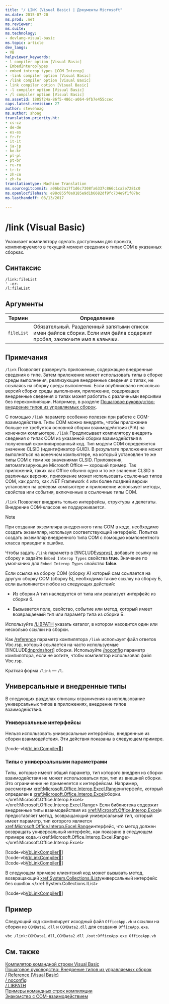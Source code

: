 ```yaml
---
title: "/ LINK (Visual Basic) | Документы Microsoft"
ms.date: 2015-07-20
ms.prod: .net
ms.reviewer: 
ms.suite: 
ms.technology:
- devlang-visual-basic
ms.topic: article
dev_langs:
- VB
helpviewer_keywords:
- l compiler option [Visual Basic]
- EmbedInteropTypes
- embed interop types [COM Interop]
- -link compiler option [Visual Basic]
- /link compiler option [Visual Basic]
- link compiler option [Visual Basic]
- -l compiler option [Visual Basic]
- /l compiler option [Visual Basic]
ms.assetid: 1885f24a-86f5-486c-a064-9fb7e455ccec
caps.latest.revision: 27
author: stevehoag
ms.author: shoag
translation.priority.ht:
- cs-cz
- de-de
- es-es
- fr-fr
- it-it
- ja-jp
- ko-kr
- pl-pl
- pt-br
- ru-ru
- tr-tr
- zh-cn
- zh-tw
translationtype: Machine Translation
ms.sourcegitcommit: a06bd2a17f1d6c7308fa6337c866c1ca2e7281c0
ms.openlocfilehash: e98c855f0a0185e9d1b6682df9fc734e9f1f07bc
ms.lasthandoff: 03/13/2017

---
```

# <a name="link-visual-basic"></a>/link (Visual Basic)
Указывает компилятору сделать доступными для проекта, компилируемого в текущий момент сведения о типах COM в указанных сборках.  
  
## <a name="syntax"></a>Синтаксис  
  
```  
/link:fileList  
' -or-  
/l:fileList  
```  
  
## <a name="arguments"></a>Аргументы  
  
|Термин|Определение|  
|---|---|  
|`fileList`|Обязательный. Разделенный запятыми список имен файлов сборки. Если имя файла содержит пробел, заключите имя в кавычки.|  
  
## <a name="remarks"></a>Примечания  
 `/link` Позволяет развернуть приложение, содержащее внедренные сведения о типе. Затем приложение может использовать типы в сборке среды выполнения, реализующие внедренные сведения о типах, не ссылаясь на сборку среды выполнения. Если опубликовано несколько версий сборки среды выполнения, приложение, содержащее внедренные сведения о типах может работать с различными версиями без перекомпиляции. Например, в разделе [Пошаговое руководство: внедрение типов из управляемых сборок](http://msdn.microsoft.com/library/b28ec92c-1867-4847-95c0-61adfe095e21).  
  
 С помощью `/link` параметр особенно полезен при работе с COM-взаимодействия. Типы COM можно внедрять, чтобы приложение больше не требуется основной сборки взаимодействия (PIA) на конечном компьютере. `/link` Предписывает компилятору внедрить сведения о типах COM из указанной сборки взаимодействия в полученный скомпилированный код. Тип модели COM определяется значение CLSID (идентификатор GUID). В результате приложение может выполняться на конечном компьютере, на который установлен те же типы COM с теми же значениями CLSID. Приложения, автоматизирующие Microsoft Office — хороший пример. Так приложений, таких как Office обычно одно и то же значение CLSID в различных версиях, приложение может использовать ссылочных типов COM, как долго, как .NET Framework 4 или более поздней версии установлен на целевом компьютере и приложение использует методы, свойства или события, включенные в ссылочные типы COM.  
  
 `/link` Позволяет внедрять только интерфейсы, структуры и делегаты. Внедрение COM-классов не поддерживается.  
  
> [!NOTE]
>  При создании экземпляра внедренного типа COM в коде, необходимо создать экземпляр, используя соответствующий интерфейс. Попытка создать экземпляр внедренного типа COM с помощью компонентного класса приводит к ошибке.  
  
 Чтобы задать `/link` параметр в [!INCLUDE[vsprvs](../../../csharp/includes/vsprvs_md.md)], добавьте ссылку на сборку и задайте `Embed Interop Types` свойства **true**. Значение по умолчанию для `Embed Interop Types` свойство **false**.  
  
 Если ссылка на сборку COM (сборку A) который сам ссылается на другую сборку COM (сборку Б), необходимо также ссылку на сборку Б, если выполняется любое из следующих действий:  
  
-   Из сборки A тип наследуется от типа или реализует интерфейс из сборки б.  
  
-   Вызывается поле, свойство, событие или метод, который имеет возвращаемый тип или параметр типа из сборки Б.  
  
 Используйте [/LIBPATH](../../../visual-basic/reference/command-line-compiler/libpath.md) указать каталог, в котором находится один или несколько ссылки на сборки.  
  
 Как [/reference](../../../visual-basic/reference/command-line-compiler/reference.md) параметр компилятора `/link` использует файл ответов Vbc.rsp, который ссылается на часто используемые [!INCLUDE[dnprdnshort](../../../csharp/getting-started/includes/dnprdnshort_md.md)] сборки. Используйте [/noconfig](../../../visual-basic/reference/command-line-compiler/noconfig.md) параметр компилятора, если не хотите, чтобы компилятор использовал файл Vbc.rsp.  
  
 Краткая форма `/link` — `/l`.  
  
## <a name="generics-and-embedded-types"></a>Универсальные и внедренные типы  
 В следующих разделах описаны ограничения на использование универсальных типов в приложениях, внедрение типов взаимодействия.  
  
### <a name="generic-interfaces"></a>Универсальные интерфейсы  
 Нельзя использовать универсальные интерфейсы, внедренные из сборки взаимодействия. Эти действия показаны в следующем примере.  
  
 [!code-vb[VbLinkCompiler&#1;](../../../visual-basic/reference/command-line-compiler/codesnippet/VisualBasic/link_1.vb)]  
  
### <a name="types-that-have-generic-parameters"></a>Типы с универсальными параметрами  
 Типы, которые имеют общий параметр, тип которого внедрен из сборки взаимодействия не может использоваться при, тип из внешней сборки. Это ограничение не применяется к интерфейсам. Например, рассмотрим <xref:Microsoft.Office.Interop.Excel.Range>интерфейс, который определен в <xref:Microsoft.Office.Interop.Excel>сборки.</xref:Microsoft.Office.Interop.Excel> </xref:Microsoft.Office.Interop.Excel.Range> Если библиотека содержит внедренные типы взаимодействия из <xref:Microsoft.Office.Interop.Excel>и предоставляет метод, возвращающий универсальный тип, который имеет параметр, тип которого является <xref:Microsoft.Office.Interop.Excel.Range>интерфейс, что метод должен возвращать универсальный интерфейс, как показано в следующем примере кода.</xref:Microsoft.Office.Interop.Excel.Range> </xref:Microsoft.Office.Interop.Excel>  
  
 [!code-vb[VbLinkCompiler&#2;](../../../visual-basic/reference/command-line-compiler/codesnippet/VisualBasic/link_2.vb)]  
[!code-vb[VbLinkCompiler&#3;](../../../visual-basic/reference/command-line-compiler/codesnippet/VisualBasic/link_3.vb)]  
[!code-vb[VbLinkCompiler&#4;](../../../visual-basic/reference/command-line-compiler/codesnippet/VisualBasic/link_4.vb)]  
  
 В следующем примере клиентский код может вызывать метод, возвращающий <xref:System.Collections.IList>универсальный интерфейс без ошибок.</xref:System.Collections.IList>  
  
 [!code-vb[VbLinkCompiler&#5;](../../../visual-basic/reference/command-line-compiler/codesnippet/VisualBasic/link_5.vb)]  
  
## <a name="example"></a>Пример  
 Следующий код компилирует исходный файл `OfficeApp.vb` и ссылки на сборки из `COMData1.dll` и `COMData2.dll` для создания `OfficeApp.exe`.  
  
```vb  
vbc /link:COMData1.dll,COMData2.dll /out:OfficeApp.exe OfficeApp.vb  
```  
  
## <a name="see-also"></a>См. также  
 [Компилятор командной строки Visual Basic](../../../visual-basic/reference/command-line-compiler/index.md)   
 [Пошаговое руководство: Внедрение типов из управляемых сборок](http://msdn.microsoft.com/library/b28ec92c-1867-4847-95c0-61adfe095e21)   
 [/ Reference (Visual Basic)](../../../visual-basic/reference/command-line-compiler/reference.md)   
 [/ noconfig](../../../visual-basic/reference/command-line-compiler/noconfig.md)   
 [/ LIBPATH](../../../visual-basic/reference/command-line-compiler/libpath.md)   
 [Примеры командных строк компиляции](../../../visual-basic/reference/command-line-compiler/sample-compilation-command-lines.md)   
 [Знакомство с COM-взаимодействием](../../../visual-basic/programming-guide/com-interop/introduction-to-com-interop.md)
